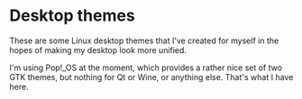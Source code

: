 # Desktop themes

These are some Linux desktop themes that I've created for myself in the hopes
of making my desktop look more unified.

I'm using Pop!_OS at the moment, which provides a rather nice set of two GTK
themes, but nothing for Qt or Wine, or anything else. That's what I have here.
